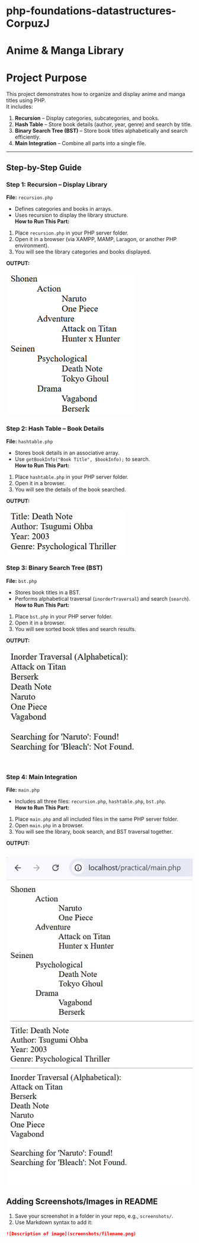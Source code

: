 # php-foundations-datastructures-CorpuzJ

# Anime & Manga Library 

# Project Purpose
This project demonstrates how to organize and display anime and manga titles using PHP.  
It includes:

1. **Recursion** – Display categories, subcategories, and books.  
2. **Hash Table** – Store book details (author, year, genre) and search by title.  
3. **Binary Search Tree (BST)** – Store book titles alphabetically and search efficiently.  
4. **Main Integration** – Combine all parts into a single file.

---

## Step-by-Step Guide

### Step 1: Recursion – Display Library
**File:** `recursion.php`  
- Defines categories and books in arrays.  
- Uses recursion to display the library structure.  
**How to Run This Part:**  
1. Place `recursion.php` in your PHP server folder.  
2. Open it in a browser (via XAMPP, MAMP, Laragon, or another PHP environment).  
3. You will see the library categories and books displayed. 

**OUTPUT:**

![Recursive Function Screenshot](screenshots/recurse.png)



### Step 2: Hash Table – Book Details
**File:** `hashtable.php`  
- Stores book details in an associative array.  
- Use `getBookInfo("Book Title", $bookInfo);` to search.  
**How to Run This Part:**  
1. Place `hashtable.php` in your PHP server folder.  
2. Open it in a browser.  
3. You will see the details of the book searched.

**OUTPUT:**

![Hash table Screenshot](screenshots/hastT.jpg)

### Step 3: Binary Search Tree (BST)
**File:** `bst.php`  
- Stores book titles in a BST.  
- Performs alphabetical traversal (`inorderTraversal`) and search (`search`).  
**How to Run This Part:**  
1. Place `bst.php` in your PHP server folder.  
2. Open it in a browser.  
3. You will see sorted book titles and search results.

**OUTPUT:**

![ BST Screenshot](screenshots/BST.jpg)

### Step 4: Main Integration
**File:** `main.php`  
- Includes all three files: `recursion.php`, `hashtable.php`, `bst.php`.  
**How to Run This Part:**  
1. Place `main.php` and all included files in the same PHP server folder.  
2. Open `main.php` in a browser.  
3. You will see the library, book search, and BST traversal together.

**OUTPUT:**

![ main Screenshot](screenshots/main.jpg)
---

## Adding Screenshots/Images in README
1. Save your screenshot in a folder in your repo, e.g., `screenshots/`.  
2. Use Markdown syntax to add it:

```markdown
![Description of image](screenshots/filename.png)
